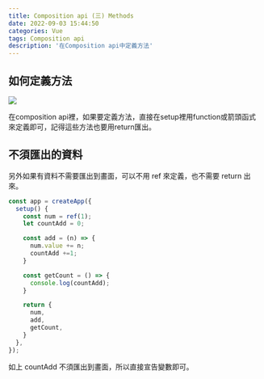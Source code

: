 ```yaml
---
title: Composition api (三) Methods
date: 2022-09-03 15:44:50
categories: Vue
tags: Composition api
description: '在Composition api中定義方法'
---
```


## 如何定義方法

![](https://cdn-images-1.medium.com/max/1100/1*DG0Xtfl9EOVnfo3atdVUqg.png)

在composition api裡，如果要定義方法，直接在setup裡用function或箭頭函式來定義即可，記得這些方法也要用return匯出。

## 不須匯出的資料

另外如果有資料不需要匯出到畫面，可以不用 ref 來定義，也不需要 return 出來。

``` js
const app = createApp({
  setup() {
    const num = ref(1);
    let countAdd = 0;

    const add = (n) => {
      num.value += n;
      countAdd +=1;
    }

    const getCount = () => {
      console.log(countAdd);
    }

    return {
      num,
      add,
      getCount,
    }
  },
});
```

如上 countAdd 不須匯出到畫面，所以直接宣告變數即可。




